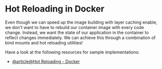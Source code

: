 # Hot Reloading in Docker

Even though we can speed up the image building with layer caching enable, we don't want to have to rebuild our container image with every code change. Instead, we want the state of our application in the container to reflect changes immediately. We can achieve this through a combination of bind mounts and hot reloading utilities!

Have a look at the following resources for sample implementations:

- [@article@Hot Reloading - Docker](https://courses.devopsdirective.com/docker-beginner-to-pro/lessons/11-development-workflow/01-hot-reloading)